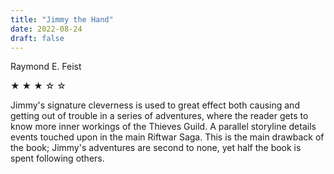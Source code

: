 ```yaml
---
title: "Jimmy the Hand"
date: 2022-08-24
draft: false
---
```


Raymond E. Feist

&#9733; &#9733; &#9733; &#9734; &#9734;

Jimmy's signature cleverness is used to great effect both causing and getting out of trouble in a series of adventures, where the reader gets to know more inner workings of the Thieves Guild. A parallel storyline details events touched upon in the main Riftwar Saga. This is the main drawback of the book; Jimmy's adventures are second to none, yet half the book is spent following others.
